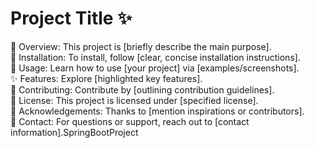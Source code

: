 # Project Title ✨
🚀 Overview: This project is [briefly describe the main purpose].<br>
🔧 Installation: To install, follow [clear, concise installation instructions].<br>
📘 Usage: Learn how to use [your project] via [examples/screenshots].<br>
✨ Features: Explore [highlighted key features].<br>
🤝 Contributing: Contribute by [outlining contribution guidelines].<br>
📝 License: This project is licensed under [specified license].<br>
🙏 Acknowledgements: Thanks to [mention inspirations or contributors].<br>
📧 Contact: For questions or support, reach out to [contact information].SpringBootProject<br>
